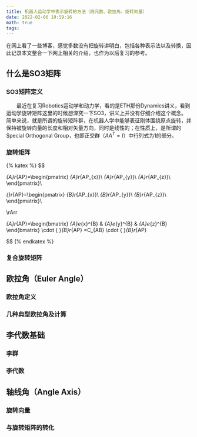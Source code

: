```yaml
---
title: 机器人运动学中表示旋转的方法（四元数、欧拉角、旋转向量）
date: 2022-02-06 19:59:16
math: true
tags:
---
```


在网上看了一些博客，感觉多数没有把旋转讲明白，包括各种表示法以及转换，因此记录本文整合一下网上相关的介绍，也作为以后复习的参考。

<!--more-->

## 什么是SO3矩阵

### SO3矩阵定义

&emsp;&emsp;最近在复习Robotics运动学和动力学，看的是ETH那份Dynamics讲义，看到运动学旋转矩阵这里的时候想深究一下SO3，讲义上并没有仔细介绍这个概念。简单来说，就是所谓的旋转矩阵群，在机器人学中能够表征刚体围绕原点旋转，并保持被旋转向量的长度和相对矢量方向，同时是线性的；在性质上，是所谓的Special Orthogonal Group，也即正交群（$AA^T=I$）中行列式为1的部分。

### 旋转矩阵


{% katex %}
$$

_{A}r_{AP}=\begin{pmatrix}
_{A}r_{AP_{x}}\\
_{A}r_{AP_{y}}\\
_{A}r_{AP_{z}}\\
\end{pmatrix}\\

_{}r_{AP}=\begin{pmatrix}
_{B}r_{AP_{x}}\\
_{B}r_{AP_{y}}\\
_{B}r_{AP_{z}}\\
\end{pmatrix}\\

\rArr

_{A}r_{AP}=\begin{bmatrix}
_{A}e_{x}^{B} & _{A}e_{y}^{B} & _{A}e_{z}^{B}
\end{bmatrix} \cdot { }_{B}r_{AP}
=C_{AB} \cdot { }_{B}r_{AP}

$$
{% endkatex %}

### 复合旋转矩阵


## 欧拉角（Euler Angle）

### 欧拉角定义


### 几种典型欧拉角及计算



## 李代数基础



### 李群


### 李代数


## 轴线角（Angle Axis）


### 旋转向量


### 与旋转矩阵的转化